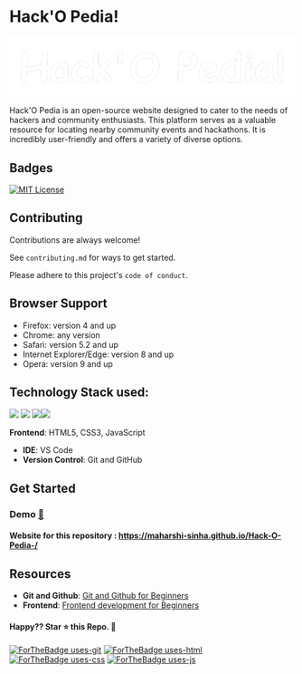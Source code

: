 
# Hack'O Pedia!


![Logo](assets/readmeLogo.png)

Hack'O Pedia is an open-source website designed to cater to the needs of hackers and community enthusiasts. This platform serves as a valuable resource for locating nearby community events and hackathons. It is incredibly user-friendly and offers a variety of diverse options.


## Badges

[![MIT License](https://img.shields.io/badge/License-MIT-green.svg)](https://choosealicense.com/licenses/mit/)
## Contributing

Contributions are always welcome!

See `contributing.md` for ways to get started.

Please adhere to this project's `code of conduct`.

## Browser Support

<ul>
  <li>Firefox: version 4 and up</li>
  <li>Chrome: any version</li>
  <li>Safari: version 5.2 and up</li>
  <li>Internet Explorer/Edge: version 8 and up</li>
  <li>Opera: version 9 and up</li>
</ul>


## Technology Stack used:

<img src="https://img.shields.io/badge/html5%20-%23E34F26.svg?&style=for-the-badge&logo=html5&logoColor=white"/> <img src="https://img.shields.io/badge/css3%20-%231572B6.svg?&style=for-the-badge&logo=css3&logoColor=white"/> <img src="https://img.shields.io/badge/javascript%20-%23323330.svg?&style=for-the-badge&logo=javascript&logoColor=%23F7DF1E"/><img src="https://img.shields.io/badge/github%20-%23121011.svg?&style=for-the-badge&logo=github&logoColor=white"/>

**Frontend**: HTML5, CSS3, JavaScript
<!-- - **Backend**: Node.js, Express.js -->
- **IDE**: VS Code
- **Version Control**: Git and GitHub
<!-- - **Database**: MongoDb
- **Hosting**: Heroku, Netlify -->

## Get Started

### Demo <a href="updating soon">🎥</a>

#### Website for this repository : <https://maharshi-sinha.github.io/Hack-O-Pedia-/>

## Resources

- **Git and Github**: [Git and Github for Beginners](https://www.youtube.com/watch?v=RGOj5yH7evk)
- **Frontend**: [Frontend development for Beginners](https://www.youtube.com/playlist?list=PL9ooVrP1hQOH2k1SANK5rvq_EAgUKTPoK)
<!-- - **Backend**: [Node.js for Beginners](https://www.youtube.com/playlist?list=PL4cUxeGkcC9gcy9lrvMJ75z9maRw4byYp) -->


#### Happy?? Star ⭐ this Repo. 🤩

[![ForTheBadge uses-git](http://ForTheBadge.com/images/badges/uses-git.svg)](https://github.com/maharshi-sinha/Hack-O-Pedia-/)
[![ForTheBadge uses-html](http://ForTheBadge.com/images/badges/uses-html.svg)](https://github.com/maharshi-sinha/Hack-O-Pedia-/)
[![ForTheBadge uses-css](http://ForTheBadge.com/images/badges/uses-css.svg)](https://github.com/maharshi-sinha/Hack-O-Pedia-/)
[![ForTheBadge uses-js](http://ForTheBadge.com/images/badges/uses-js.svg)](https://github.com/maharshi-sinha/Hack-O-Pedia-/)
